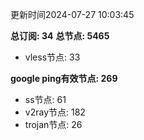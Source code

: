 更新时间2024-07-27 10:03:45

**总订阅: 34**
**总节点: 5465**
- vless节点: 33

**google ping有效节点: 269**
- ss节点: 61
- v2ray节点: 182
- trojan节点: 26
